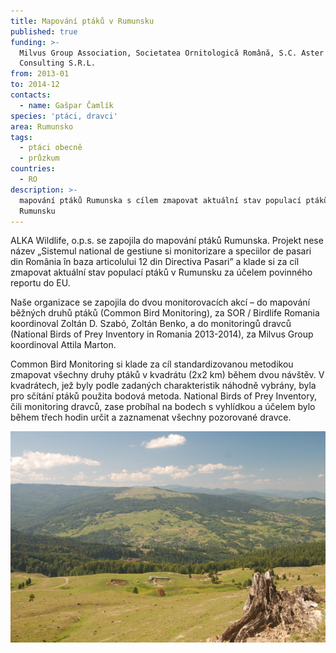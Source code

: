 ```yaml
---
title: Mapování ptáků v Rumunsku
published: true
funding: >-
  Milvus Group Association, Societatea Ornitologică Română, S.C. Aster
  Consulting S.R.L.
from: 2013-01
to: 2014-12
contacts:
  - name: Gašpar Čamlík
species: 'ptáci, dravci'
area: Rumunsko
tags:
  - ptáci obecně
  - průzkum
countries:
  - RO
description: >-
  mapování ptáků Rumunska s cílem zmapovat aktuální stav populací ptáků v
  Rumunsku
---
```

ALKA Wildlife, o.p.s. se zapojila do mapování ptáků Rumunska. Projekt nese název „Sistemul national de gestiune si monitorizare a speciilor de pasari din România în baza articolului 12 din Directiva Pasari” a klade si za cíl zmapovat aktuální stav populací ptáků v Rumunsku za účelem povinného reportu do EU. 

Naše organizace se zapojila do dvou monitorovacích akcí – do mapování běžných druhů ptáků (Common Bird Monitoring), za SOR / Birdlife Romania koordinoval Zoltán D. Szabó, Zoltán Benko, a do monitoringů dravců (National Birds of Prey Inventory in Romania 2013-2014), za Milvus Group koordinoval Attila Marton. 

Common Bird Monitoring si klade za cíl standardizovanou metodikou zmapovat všechny druhy ptáků v kvadrátu (2x2 km) během dvou návštěv. V kvadrátech, jež byly podle zadaných charakteristik náhodně vybrány, byla pro sčítání ptáků použita bodová metoda. National Birds of Prey Inventory, čili monitoring dravců, zase probíhal na bodech s vyhlídkou a účelem bylo během třech hodin určit a zaznamenat všechny pozorované dravce.

![](/media/dsc_0291.jpg)
